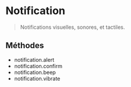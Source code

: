 Notification
============

> Notifications visuelles, sonores, et tactiles.

Méthodes
--------

- notification.alert
- notification.confirm
- notification.beep
- notification.vibrate